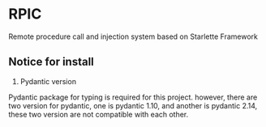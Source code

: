 # RPIC

Remote procedure call and injection system based on Starlette Framework


## Notice for install 

1. Pydantic version

Pydantic package for typing is required for this project. however, there are two version for pydantic, one is pydantic 1.10, and another is pydantic 2.14, these two version are not compatible with each other.

